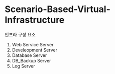 # Scenario-Based-Virtual-Infrastructure

인프라 구성 요소
1. Web Service Server
2. Develeopment Server
3. Database Server
4. DB_Backup Server
5. Log Server
